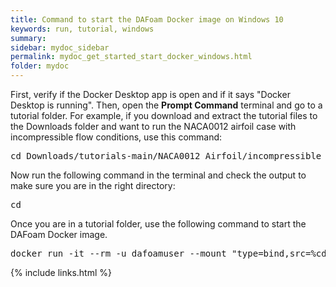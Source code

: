 ```yaml
---
title: Command to start the DAFoam Docker image on Windows 10
keywords: run, tutorial, windows
summary: 
sidebar: mydoc_sidebar
permalink: mydoc_get_started_start_docker_windows.html
folder: mydoc
---
```


First, verify if the Docker Desktop app is open and if it says "Docker Desktop is running". Then, open the **Prompt Command** terminal and go to a tutorial folder. For example, if you download and extract the tutorial files to the Downloads folder and want to run the NACA0012 airfoil case with incompressible flow conditions, use this command:

<pre>
cd Downloads/tutorials-main/NACA0012_Airfoil/incompressible
</pre>

Now run the following command in the terminal and check the output to make sure you are in the right directory:

<pre>
cd
</pre>

Once you are in a tutorial folder, use the following command to start the DAFoam Docker image.

<pre>
docker run -it --rm -u dafoamuser --mount "type=bind,src=%cd%,target=/home/dafoamuser/mount" -w /home/dafoamuser/mount dafoam/opt-packages:{{ site.latest_version }} bash
</pre>

{% include links.html %}
